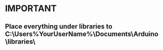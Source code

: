 # IMPORTANT
## Place everything under libraries to C:\Users\%YourUserName%\Documents\Arduino\libraries\